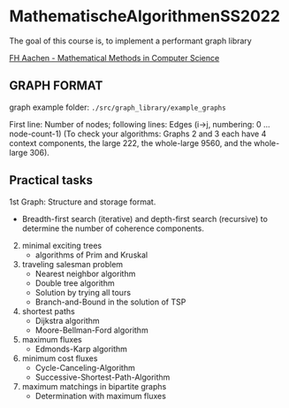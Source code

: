 # MathematischeAlgorithmenSS2022


The goal of this course is, to implement a performant graph library

[FH Aachen - Mathematical Methods in Computer Science](https://www.fh-aachen.de/menschen/hoever/lehrveranstaltungen/mathematischen-methoden-der-informatik/)

## GRAPH FORMAT

graph example folder: `./src/graph_library/example_graphs`

First line: Number of nodes; following lines: Edges (i->j, numbering: 0 ... node-count-1) (To check your algorithms: Graphs 2 and 3 each have 4 context components, the large 222, the whole-large 9560, and the whole-large 306). 



## Practical tasks

1st Graph: Structure and storage format.
   * Breadth-first search (iterative) and depth-first search (recursive) to determine the number of coherence components.
2. minimal exciting trees
   * algorithms of Prim and Kruskal
3. traveling salesman problem
   - Nearest neighbor algorithm
   - Double tree algorithm
   - Solution by trying all tours
   - Branch-and-Bound in the solution of TSP
4. shortest paths
   - Dijkstra algorithm
   - Moore-Bellman-Ford algorithm
5. maximum fluxes
   - Edmonds-Karp algorithm
6. minimum cost fluxes
   - Cycle-Canceling-Algorithm
   - Successive-Shortest-Path-Algorithm
7. maximum matchings in bipartite graphs
   - Determination with maximum fluxes
